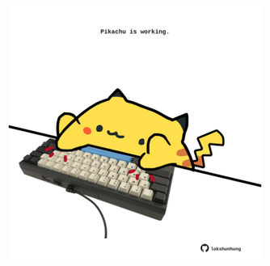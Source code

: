 <!-- built at 12/05/2022, 22:01:11 UTC -->
<p align="center">
  <img width="500" height="500" src="./ReadmeImage.svg">
</p>
